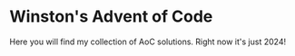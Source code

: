 # Winston's Advent of Code

Here you will find my collection of AoC solutions. Right now it's just 2024!

